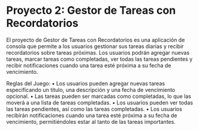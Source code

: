 # Proyecto 2: Gestor de Tareas con Recordatorios
El proyecto de Gestor de Tareas con Recordatorios es una aplicación de consola que permite a los usuarios gestionar sus tareas diarias y recibir recordatorios sobre tareas próximas. Los usuarios podrán agregar nuevas tareas, marcar tareas como completadas, ver todas las tareas pendientes y recibir notificaciones cuando una tarea esté próxima a su fecha de vencimiento.

Reglas del Juego:
• Los usuarios pueden agregar nuevas tareas especificando un título, una descripción y una fecha de vencimiento opcional.
• Las tareas pueden ser marcadas como completadas, lo que las moverá a una lista de tareas completadas.
• Los usuarios pueden ver todas las tareas pendientes, así como las tareas completadas.
• Los usuarios recibirán notificaciones cuando una tarea esté próxima a su fecha de vencimiento, permitiéndoles estar al tanto de las tareas importantes.
